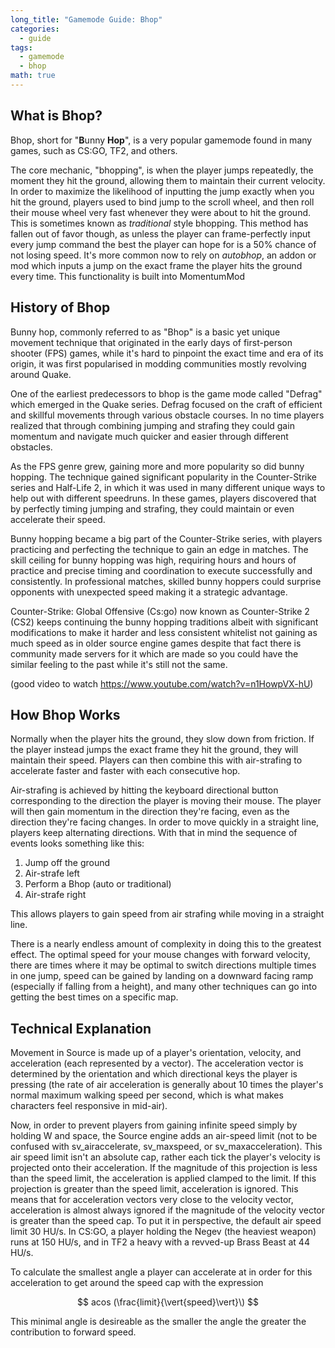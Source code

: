 ```yaml
---
long_title: "Gamemode Guide: Bhop"
categories:
  - guide
tags:
  - gamemode
  - bhop
math: true
---
```


## What is Bhop?

Bhop, short for "**B**unny **Hop**", is a very popular gamemode found in many games, such as CS:GO, TF2, and others.

The core mechanic, "bhopping", is when the player jumps repeatedly, the moment they hit the ground, allowing them to maintain their current velocity. In order to maximize the likelihood of inputting the jump exactly when you hit the ground, players used to bind jump to the scroll wheel, and then roll their mouse wheel very fast whenever they were about to hit the ground. This is sometimes known as *traditional* style bhopping. This method has fallen out of favor though, as unless the player can frame-perfectly input every jump command the best the player can hope for is a 50% chance of not losing speed. It's more common now to rely on *autobhop*, an addon or mod which inputs a jump on the exact frame the player hits the ground every time. This functionality is built into MomentumMod

## History of Bhop

Bunny hop, commonly referred to as "Bhop" is a basic yet unique movement technique that originated in the early days of first-person shooter (FPS) games, while it's hard to pinpoint the exact time and era of its origin, it was first popularised in modding communities mostly revolving around Quake. 

One of the earliest predecessors to bhop is the game mode called "Defrag" which emerged in the Quake series. Defrag focused on the craft of efficient and skillful movements through various obstacle courses. In no time players realized that through combining jumping and strafing they could gain momentum and navigate much quicker and easier through different obstacles.

As the FPS genre grew, gaining more and more popularity so did bunny hopping. The technique gained significant popularity in the Counter-Strike series and Half-Life 2, in which it was used in many different unique ways to help out with different speedruns. In these games, players discovered that by perfectly timing jumping and strafing, they could maintain or even accelerate their speed.

Bunny hopping became a big part of the Counter-Strike series, with players practicing and perfecting the technique to gain an edge in matches. The skill ceiling for bunny hopping was high, requiring hours and hours of practice and precise timing and coordination to execute successfully and consistently. In professional matches, skilled bunny hoppers could surprise opponents with unexpected speed making it a strategic advantage.

Counter-Strike: Global Offensive (Cs:go) now known as Counter-Strike 2 (CS2) keeps continuing the bunny hopping traditions albeit with significant modifications to make it harder and less consistent whitelist not gaining as much speed as in older source engine games despite that fact there is community made servers for it which are made so you could have the similar feeling to the past while it's still not the same.

(good video to watch https://www.youtube.com/watch?v=n1HowpVX-hU)

## How Bhop Works

Normally when the player hits the ground, they slow down from friction. If the player instead jumps the exact frame they hit the ground, they will maintain their speed. Players can then combine this with air-strafing to accelerate faster and faster with each consecutive hop.

Air-strafing is achieved by hitting the keyboard directional button corresponding to the direction the player is moving their mouse. The player will then gain momentum in the direction they're facing, even as the direction they're facing changes. In order to move quickly in a straight line, players keep alternating directions. With that in mind the sequence of events looks something like this:

1. Jump off the ground
2. Air-strafe left
3. Perform a Bhop (auto or traditional)
4. Air-strafe right

This allows players to gain speed from air strafing while moving in a straight line.

There is a nearly endless amount of complexity in doing this to the greatest effect. The optimal speed for your mouse changes with forward velocity, there are times where it may be optimal to switch directions multiple times in one jump, speed can be gained by landing on a downward facing ramp (especially if falling from a height), and many other techniques can go into getting the best times on a specific map.

## Technical Explanation

Movement in Source is made up of a player's orientation, velocity, and acceleration (each represented by a vector). The acceleration vector is determined by the orientation and which directional keys the player is pressing (the rate of air acceleration is generally about 10 times the player's normal maximum walking speed per second, which is what makes characters feel responsive in mid-air).

Now, in order to prevent players from gaining infinite speed simply by holding W and space, the Source engine adds an air-speed limit (not to be confused with sv_airaccelerate, sv_maxspeed, or sv_maxacceleration). This air speed limit isn't an absolute cap, rather each tick the player's velocity is projected onto their acceleration. If the magnitude of this projection is less than the speed limit, the acceleration is applied clamped to the limit. If this projection is greater than the speed limit, acceleration is ignored. This means that for acceleration vectors very close to the velocity vector, acceleration is almost always ignored if the magnitude of the velocity vector is greater than the speed cap. To put it in perspective, the default air speed limit 30 HU/s. In CS:GO, a player holding the Negev (the heaviest weapon) runs at 150 HU/s, and in TF2 a heavy with a revved-up Brass Beast at 44 HU/s.

To calculate the smallest angle a player can accelerate at in order for this acceleration to get around the speed cap with the expression 

$$ acos (\frac{limit}{\vert{speed}\vert}\) $$

This minimal angle is desireable as the smaller the angle the greater the contribution to forward speed.

